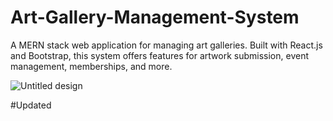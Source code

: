 # Art-Gallery-Management-System
A MERN stack web application for managing art galleries. Built with React.js and Bootstrap, this system offers features for artwork submission, event management, memberships, and more.

![Untitled design](https://github.com/user-attachments/assets/99369dff-89ec-4e98-9e9c-5409a7395519)


#Updated